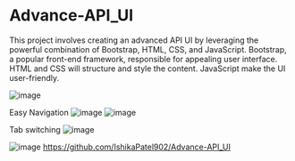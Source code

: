 # Advance-API_UI
This project involves creating an advanced API UI by leveraging the powerful combination of Bootstrap, HTML, CSS, and JavaScript. Bootstrap, a popular front-end framework, responsible for appealing user interface. HTML and CSS will structure and style the content. JavaScript make the UI user-friendly.

![image](https://github.com/IshikaPatel902/Advance-API_UI/assets/96016813/ce35ccbe-1a98-42ee-86db-1ee594355e2c)

Easy Navigation 
![image](https://github.com/IshikaPatel902/Advance-API_UI/assets/96016813/2b7ee73f-e55f-46fb-97bf-3e927979e71d)
![image](https://github.com/IshikaPatel902/Advance-API_UI/assets/96016813/55e95dfe-93c9-4a66-b8b0-c7823eef0dbd)

Tab switching
![image](https://github.com/IshikaPatel902/Advance-API_UI/assets/96016813/9c2f894c-0f69-4c64-be1f-2423e202fa3d)

![image](https://github.com/IshikaPatel902/Advance-API_UI/assets/96016813/38e24298-8a14-4136-ae41-dd4680b3c818)
https://github.com/IshikaPatel902/Advance-API_UI

